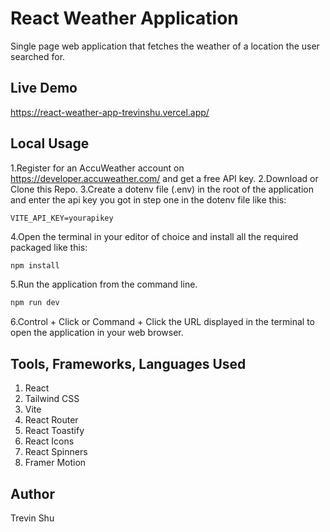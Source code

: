 # React Weather Application

Single page web application that fetches the weather of a location the user searched for.

## Live Demo

https://react-weather-app-trevinshu.vercel.app/

## Local Usage

1.Register for an AccuWeather account on https://developer.accuweather.com/ and get a free API key.
2.Download or Clone this Repo.
3.Create a dotenv file (.env) in the root of the application and enter the api key you got in step one in the dotenv file like this:

```env
VITE_API_KEY=yourapikey
```

4.Open the terminal in your editor of choice and install all the required packaged like this:

```js
npm install
```

5.Run the application from the command line.

```js
npm run dev
```

6.Control + Click or Command + Click the URL displayed in the terminal to open the application in your web browser.

## Tools, Frameworks, Languages Used

1. React
2. Tailwind CSS
3. Vite
4. React Router
5. React Toastify
6. React Icons
7. React Spinners
8. Framer Motion

## Author

Trevin Shu
